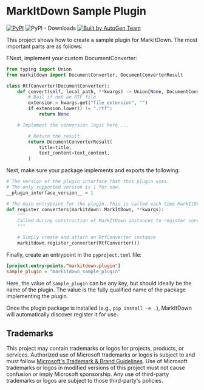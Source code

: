 # MarkItDown Sample Plugin

[![PyPI](https://img.shields.io/pypi/v/markitdown.svg)](https://pypi.org/project/markitdown/)
![PyPI - Downloads](https://img.shields.io/pypi/dd/markitdown)
[![Built by AutoGen Team](https://img.shields.io/badge/Built%20by-AutoGen%20Team-blue)](https://github.com/microsoft/autogen)


This project shows how to create a sample plugin for MarkItDown. The most important parts are as follows:

FNext, implement your custom DocumentConverter:

```python
from typing import Union
from markitdown import DocumentConverter, DocumentConverterResult

class RtfConverter(DocumentConverter):
    def convert(self, local_path, **kwargs) -> Union[None, DocumentConverterResult]:
        # Bail if not an RTF file 
        extension = kwargs.get("file_extension", "")
        if extension.lower() != ".rtf":
            return None

	# Implement the conversion logic here ...

        # Return the result
        return DocumentConverterResult(
            title=title,
            text_content=text_content,
        )
```

Next, make sure your package implements and exports the following:

```python
# The version of the plugin interface that this plugin uses. 
# The only supported version is 1 for now.
__plugin_interface_version__ = 1 

# The main entrypoint for the plugin. This is called each time MarkItDown instances are created.
def register_converters(markitdown: MarkItDown, **kwargs):
    """
    Called during construction of MarkItDown instances to register converters provided by plugins.
    """

    # Simply create and attach an RtfConverter instance
    markitdown.register_converter(RtfConverter())
```


Finally, create an entrypoint in the `pyproject.toml` file:

```toml
[project.entry-points."markitdown.plugin"]
sample_plugin = "markitdown_sample_plugin"
```

Here, the value of `sample_plugin` can be any key, but should ideally be the name of the plugin. The value is the fully qualified name of the package implementing the plugin.

Once the plugin package is installed (e.g., `pip install -e .`), MarkItDown will automatically discover register it for use.


## Trademarks

This project may contain trademarks or logos for projects, products, or services. Authorized use of Microsoft
trademarks or logos is subject to and must follow
[Microsoft's Trademark & Brand Guidelines](https://www.microsoft.com/en-us/legal/intellectualproperty/trademarks/usage/general).
Use of Microsoft trademarks or logos in modified versions of this project must not cause confusion or imply Microsoft sponsorship.
Any use of third-party trademarks or logos are subject to those third-party's policies.
